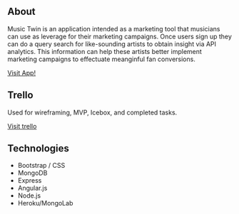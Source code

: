 ## About
Music Twin is an application intended as a marketing tool that musicians can use
as leverage for their marketing campaigns. Once users sign up they can do a query
search for like-sounding artists to obtain insight via API analytics. This information
can help these artists better implement marketing campaigns to effectuate meanginful
fan conversions.

[Visit App!](https://musictwin.herokuapp.com/#/home)

## Trello
Used for wireframing, MVP, Icebox, and completed tasks.

[Visit trello](https://trello.com/b/R9Cyskm1/music-twin2)

## Technologies

- Bootstrap / CSS
- MongoDB
- Express
- Angular.js
- Node.js
- Heroku/MongoLab
